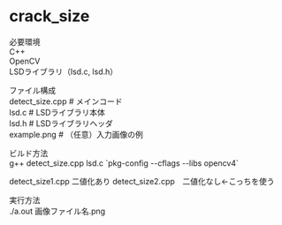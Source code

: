 # crack_size
必要環境  
C++  
OpenCV  
LSDライブラリ（lsd.c, lsd.h）  

ファイル構成  
detect_size.cpp      # メインコード  
lsd.c            # LSDライブラリ本体  
lsd.h            # LSDライブラリヘッダ  
example.png      # （任意）入力画像の例  

ビルド方法  
g++ detect_size.cpp lsd.c  \`pkg-config --cflags --libs opencv4\`  

detect_size1.cpp 二値化あり
detect_size2.cpp　二値化なし←こっちを使う

実行方法  
./a.out 画像ファイル名.png
